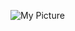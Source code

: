 ![My Picture](https://lh3.googleusercontent.com/-Y0WPketyvXU/XVkHK6re9XI/AAAAAAAAAJw/97vMzTdPjpYbTWnRWx7e2y1yx79NS4BEgCEwYBhgLKtQDAL1OcqwwBMW_6UKGXDsKa_jNNAGhSNEGS9WF8VrEMHzBkcgBcgg1DbX0bf5nXbDzSZ_b05eog7KgVJ6uEc_pVjyt_W8_3X1cCfq30lYwPNqerJrOsrk_2PHiXOWTaJ5XxJVT5oGMjP487EOK8xBWzbdYXd7wcK6m6yhpS89uylLiETPBTOZHbKfq8_OTyaID6lpiy_Wxqighs1w7FPbUVZvXcRBGhdf0l1Zpai2UnlU6BxCucrYjRFQOsE4g2qQ3utxlGIlFa_WPj0nc0yPUT_X4OWtOwmXWlf7FB9ZgQivphlKUbiHt0tF_WDy_BDaM1f-VdMsQpitd01OCxNHz8UWgsqa2FQRyckFfFHDLT-5io75pnhNZxtqwoeQf2XI_sVcmEEv7pMRSOvcJNGrW2DvYdpxthbLBBavlekP0Q9pDnGukNW-MLzGJkf3lrO8y8lIkulZFX5x2SbyrIDRDDUs-zShSIkaXEW1Pfg65gcBzVUjIc-KAPv-_QphYH7P62Qo3pMSvkpOwlazegqRwJ85M7vdNmY5BuckWqMi48j9EjavTJmGCzPTYWEoZFOSiK2rD4Zb3WTbU2C9uCS0wd8UvnW55cvqW5Uqo0ehy6HWQHzoaMMeRlfkF/w139-h140-p/20190520_132724%255B1%255D.jpg)
